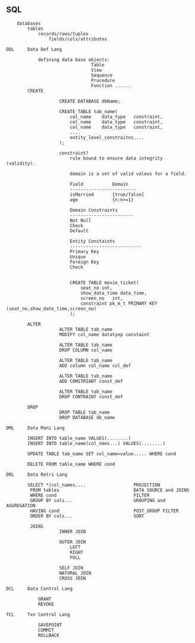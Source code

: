 SQL 
--------------------------------------------------------------

        databases
            tables
                records/rows/tuples
                    fields/cols/attributes

    DDL     Data Def Lang

                defining data base objects:
                                    Table
                                    View
                                    Sequence
                                    Procedure
                                    Function ......
            CREATE

                        CREATE DATABASE dbName;

                        CREATE TABLE tab_name(
                            col_name    data_type   constraint,
                            col_name    data_type   constraint,
                            col_name    data_type   constraint,
                            ....
                            entity_level_constraitns....
                        );

                        constraint?
                            rule bound to ensure data integrity (validity).

                            domain is a set of valid valeus for a field.

                            Field           Domain
                            -------------------------
                            isMarried       {true/false]
                            age             {n:n>=1}

                            Domain Constraints
                            ------------------------                                    
                            Not Null
                            Check
                            Default

                            Entity Constaints
                            ---------------------------
                            Primary Key         
                            Unique
                            Foreign Key
                            Check


                            CREATE TABLE movie_ticket(
                                seat_no int,
                                show_data_time data_time,
                                screen_no   int,
                                constraint pk_m_t PRIMARY KEY (seat_no,show_date_time,screen_no)
                            );

            ALTER           
                        ALTER TABLE tab_name
                        MODIFY col_name datatyep constaint

                        ALTER TABLE tab_name
                        DROP COLUMN col_name

                        ALTER TABLE tab_name
                        ADD column col_name col_def

                        ALTER TABLE tab_name
                        ADD CONSTRIANT const_def

                        ALTER TABLE tab_name
                        DROP CONTRAINT const_def

            DROP
                        DROP TABLE tab_name
                        DROP DATABASE db_name

    DML     Data Mani Lang

            INSERT INTO table_name VALUES(........)
            INSERT INTO table_name(col_nmes...) VALUES(........)

            UPDATE TABLE tab_name SET col_name=value..... WHERE cond

            DELETE FROM table_name WHERE cond

    DRL     Data Retri Lang

            SELECT *|col_names....                  PROJECTION
             FROM tables                            DATA SOURCE and JOINS
             WHERE cond                             FILTER
             GROUP BY cols...                       GROUPING and AGGREGATION
             HAVING cond                            POST_GROUP FILTER
             ORDER BY cols...                       SORT

             JOINS
                        INNER JOIN

                        OUTER JOIN
                            LEFT
                            RIGHT
                            FULL
                 
                        SELF JOIN
                        NATURAL JOIN
                        CROSS JOIN

    DCL     Data Control Lang

                GRANT
                REVOKE

    TCL     Txn Control Lang

                SAVEPOINT
                COMMIT
                ROLLBACK